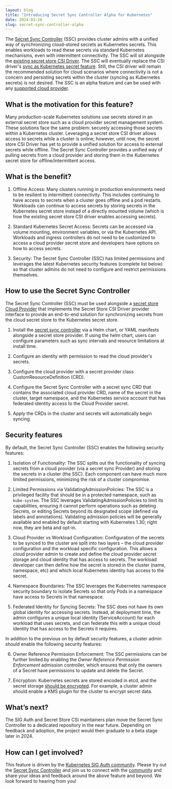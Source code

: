 ```yaml
---
layout: blog
title: "Introducing Secret Sync Controller Alpha for Kubernetes"
date: 2024-03-28
slug: secret-sync-controller-alpha
---
```


The [Secret Sync Controller](https://github.com/kubernetes-sigs/secrets-store-csi-driver/tree/feature/secrets-sync-controller) (SSC) provides cluster admins with a unified way of synchronizing cloud-stored secrets as Kubernetes secrets. This enables workloads to read these secrets via standard Kubernetes mechanisms, even with intermittent connectivity. The SSC will sit alongside the [existing secret store CSI Driver](https://github.com/kubernetes-sigs/secrets-store-csi-driver). The SSC will eventually replace the CSI driver's [sync as Kubernetes secret feature](https://secrets-store-csi-driver.sigs.k8s.io/topics/sync-as-kubernetes-secret). Still, the CSI driver will remain the recommended solution for cloud scenarios where connectivity is not a concern and persisting secrets within the cluster (syncing as Kubernetes secrets) is not desired. The SSC is an alpha feature and can be used with any [supported cloud provider](https://secrets-store-csi-driver.sigs.k8s.io/introduction#supported-providers).

## What is the motivation for this feature?  
Many production-scale Kubernetes solutions use secrets stored in an external secret store such as a cloud provider secret management system. These solutions face the same problem: securely accessing those secrets within a Kubernetes cluster. Leveraging a secret store CSI driver allows access to secrets while a cluster is online; however, until now, the secret store CSI Driver has yet to provide a unified solution for access to external secrets while offline. The Secret Sync Controller provides a unified way of pulling secrets from a cloud provider and storing them in the Kubernetes secret store for offline/intermittent access. 

## What is the benefit?  
1. Offline Access: Many clusters running in production environments need to be resilient to intermittent connectivity. This includes continuing to have access to secrets when a cluster goes offline and a pod restarts. Workloads can continue to access secrets by storing secrets in the Kubernetes secret store instead of a directly mounted volume (which is how the existing secret store CSI driver enables accessing secrets). 

2. Standard Kubernetes Secret Access: Secrets can be accessed via volume mounting, environment variables, or via the Kubernetes API. Workloads and ingress controllers do not need to be customized to access a cloud provider secret store and developers have options on how to access secrets.  

3. Security: The Secret Sync Controller (SSC) has limited permissions and leverages the latest Kubernetes security features (complete list below) so that cluster admins do not need to configure and restrict permissions themselves.  

## How to use the Secret Sync Controller 
The Secret Sync Controller (SSC) must be used alongside a [secret store Cloud Provider](https://secrets-store-csi-driver.sigs.k8s.io/getting-started/installation.html#install-external-secret-providers) that implements the Secret Store CSI Driver provider interface to provide an end-to-end solution for synchronizing secrets from the cloud secret store to the Kubernetes secret store.  

1. Install the [secret sync controller](https://gist.github.com/aramase/46bd3d4270d9c44b59e8c2afe56fbc09) via a Helm chart, or YAML manifests alongside a secret store provider. If using the helm chart, users can configure parameters such as sync intervals and resource limitations at install time. 

2. Configure an identity with permission to read the cloud provider's secrets.  

3. Configure the cloud provider with a secret provider class CustomResourceDefinition (CRD).  

4. Configure the Secret Sync Controller with a secret sync CRD that contains the associated cloud provider CRD, name of the secret in the cluster, target namespace, and the Kubernetes service account that has federated identity access to the Cloud Provider secret.  

5. Apply the CRDs in the cluster and secrets will automatically begin syncing.  

## Security features 
By default, the Secret Sync Controller (SSC) enables the following security features: 

1. Isolation of Functionality: The SSC splits out the functionality of syncing secrets from a cloud provider (via a secret sync Provider) and storing the secrets in a cluster (the SSC). Each component can have much more limited permissions, minimizing the risk of a cluster compromise.  

2. Limited Permissions via ValidatingAdmissionPolicies: The SSC is a privileged facility that should be in a protected namespace, such as `kube-system`. The SSC leverages ValidatingAdmissionPolicies to limit its capabilities, ensuring it cannot perform operations such as deleting Secrets, or editing Secrets beyond its designated scope (defined via labels and annotations). Validating admission policies will be generally available and enabled by default starting with Kubernetes 1.30; right now, they are beta and opt-in.

3. Cloud Provider vs Workload Configuration: Configuration of the secrets to be synced to the cluster are split into two layers – the cloud provider configuration and the workload specific configuration. This allows a cloud provider admin to create and define the cloud provider secret storage and cloud identity that has access to secrets. The workload developer can then define how the secret is stored in the cluster (name, namespace, etc) and which local Kubernetes identity has access to the secret.  

4. Namespace Boundaries: The SSC leverages the Kubernetes namespace security boundary to isolate Secrets so that only Pods in a namespace have access to Secrets in that namespace. 

5. Federated Identity for Syncing Secrets: The SSC does not have its own global identity for accessing secrets. Instead, at deployment time, the admin configures a unique local identity (ServiceAccount) for each workload that uses secrets, and can federate this with a unique cloud identity that has access to the Secrets it requires.

In addition to the previous on by default security features, a cluster admin should enable the following security features: 

6. Owner Reference Permission Enforcement: The SSC permissions can be further limited by enabling the _Owner Reference Permission Enforcement_ admission controller, which ensures that only the owners of a Secret have permissions to update and delete the Secret.

7. Encryption: Kubernetes secrets are stored encoded in etcd, and the secret storage [should be encrypted](https://kubernetes.io/docs/tasks/administer-cluster/encrypt-data/). For example, a cluster admin should enable a KMS plugin for the cluster to encrypt secret data.  

## What’s next? 
The SIG Auth and Secret Store CSI maintainers plan move the Secret Sync Controller to a dedicated repository in the near future. Depending on feedback and adoption, the project would then graduate to a beta stage later in 2024.

## How can I get involved? 
This feature is driven by the [Kubernetes SIG Auth community](https://github.com/kubernetes/community/tree/master/sig-auth). Please try out the [Secret Sync Controller](https://github.com/kubernetes-sigs/secrets-store-csi-driver/tree/feature/secrets-sync-controller) and join us to connect with the [community](https://kubernetes.slack.com/messages/csi-secrets-store) and share your ideas and feedback around the above feature and beyond. We look forward to hearing from you!  
